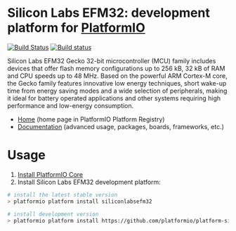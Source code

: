 # Silicon Labs EFM32: development platform for [PlatformIO](http://platformio.org)
[![Build Status](https://travis-ci.org/platformio/platform-siliconlabsefm32.svg?branch=develop)](https://travis-ci.org/platformio/platform-siliconlabsefm32)
[![Build status](https://ci.appveyor.com/api/projects/status/26esqje4bp0m2614/branch/develop?svg=true)](https://ci.appveyor.com/project/ivankravets/platform-siliconlabsefm32/branch/develop)

Silicon Labs EFM32 Gecko 32-bit microcontroller (MCU) family includes devices that offer flash memory configurations up to 256 kB, 32 kB of RAM and CPU speeds up to 48 MHz. Based on the powerful ARM Cortex-M core, the Gecko family features innovative low energy techniques, short wake-up time from energy saving modes and a wide selection of peripherals, making it ideal for battery operated applications and other systems requiring high performance and low-energy consumption.

* [Home](http://platformio.org/platforms/siliconlabsefm32) (home page in PlatformIO Platform Registry)
* [Documentation](http://docs.platformio.org/page/platforms/siliconlabsefm32.html) (advanced usage, packages, boards, frameworks, etc.)

# Usage

1. [Install PlatformIO Core](http://docs.platformio.org/page/core.html)
2. Install Silicon Labs EFM32 development platform:
```bash
# install the latest stable version
> platformio platform install siliconlabsefm32

# install development version
> platformio platform install https://github.com/platformio/platform-siliconlabsefm32.git
```
